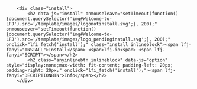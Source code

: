 		<div class="install">
			<h2 data-js="install" onmouseleave="setTimeout(function(){document.querySelector('img#Welcome-to-LFJ').src='/template/images/logonotinstall.svg';}, 200);" onmouseover="setTimeout(function(){document.querySelector('img#Welcome-to-LFJ').src='/template/images/logo_pendinginstall.svg';}, 200);"  onclick="lfi_fetch('install');" class="install inlineblock"><span lfj-fanyi="INSTALL">Install</span> <span>lfj.io<span> <span lfj-fanyi="SCRIPT"></span></h2>
			<h2 class="anyinlinebtn inlineblock" data-js="option" style="display:none;max-width: fit-content; padding-left: 20px; padding-right: 20px;" onclick="lfi_fetch('install');"><span lfj-fanyi="DECRIPTIONBTN">Info</span></h2>
		</div>
